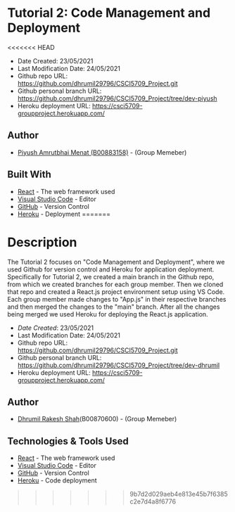 # Tutorial 2: Code Management and Deployment

<<<<<<< HEAD

* Date Created: 23/05/2021
* Last Modification Date: 24/05/2021
* Github repo URL: https://github.com/dhrumil29796/CSCI5709_Project.git
* Github personal branch URL: https://github.com/dhrumil29796/CSCI5709_Project/tree/dev-piyush
* Heroku deployment URL: https://csci5709-groupproject.herokuapp.com/


## Author

* [Piyush Amrutbhai Menat (B00883158)](py845768@dal.ca) - (Group Memeber)


## Built With

* [React](https://reactjs.org/) - The web framework used
* [Visual Studio Code](https://code.visualstudio.com/) - Editor
* [GitHub](https://github.com/) - Version Control
* [Heroku](https://www.heroku.com/) - Deployment
=======
# Description

The Tutorial 2 focuses on "Code Management and Deployment", where we used Github for version control and Heroku for application deployment. Specifically for Tutorial 2, we created a main branch in the Github repo, from which we created branches for each group member. Then we cloned that repo and created a React.js project environment setup using VS Code. Each group member made changes to "App.js" in their respective branches and then merged the changes to the "main" branch. After all the changes being merged we used Heroku for deploying the React.js application.


* *Date Created*: 23/05/2021
* Last Modification Date: 24/05/2021
* Github repo URL: https://github.com/dhrumil29796/CSCI5709_Project.git
* Github personal branch URL: https://github.com/dhrumil29796/CSCI5709_Project/tree/dev-dhrumil
* Heroku deployment URL: https://csci5709-groupproject.herokuapp.com/


## Author

* [Dhrumil Rakesh Shah](Dhrumil.Shah@dal.ca)(B00870600) - (Group Memeber)


## Technologies & Tools Used

* [React](https://reactjs.org/) - The web framework used
* [Visual Studio Code](https://code.visualstudio.com/) - Editor
* [GitHub](https://github.com/) - Version Control
* [Heroku](https://www.heroku.com/) - Code deployment

>>>>>>> 9b7d2d029aeb4e813e45b7f6385c2e7d4a8f6776
